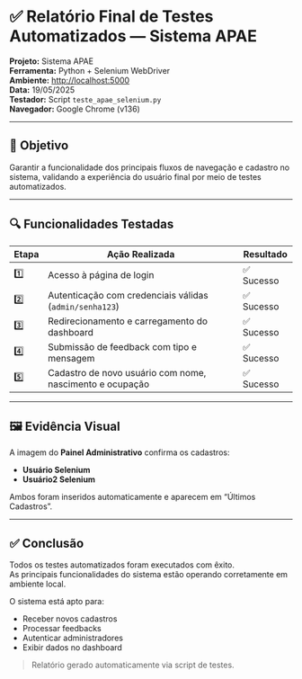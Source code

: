 
# ✅ Relatório Final de Testes Automatizados — Sistema APAE

**Projeto:** Sistema APAE  
**Ferramenta:** Python + Selenium WebDriver  
**Ambiente:** [http://localhost:5000](http://localhost:5000)  
**Data:** 19/05/2025  
**Testador:** Script `teste_apae_selenium.py`  
**Navegador:** Google Chrome (v136)

---

## 🎯 Objetivo

Garantir a funcionalidade dos principais fluxos de navegação e cadastro no sistema, validando a experiência do usuário final por meio de testes automatizados.

---

## 🔍 Funcionalidades Testadas

| Etapa | Ação Realizada | Resultado |
|-------|----------------|-----------|
| 1️⃣ | Acesso à página de login | ✅ Sucesso |
| 2️⃣ | Autenticação com credenciais válidas (`admin/senha123`) | ✅ Sucesso |
| 3️⃣ | Redirecionamento e carregamento do dashboard | ✅ Sucesso |
| 4️⃣ | Submissão de feedback com tipo e mensagem | ✅ Sucesso |
| 5️⃣ | Cadastro de novo usuário com nome, nascimento e ocupação | ✅ Sucesso |

---

## 🖼️ Evidência Visual

A imagem do **Painel Administrativo** confirma os cadastros:
- **Usuário Selenium**
- **Usuário2 Selenium**

Ambos foram inseridos automaticamente e aparecem em “Últimos Cadastros”.

---

## ✅ Conclusão

Todos os testes automatizados foram executados com êxito.  
As principais funcionalidades do sistema estão operando corretamente em ambiente local.

O sistema está apto para:
- Receber novos cadastros
- Processar feedbacks
- Autenticar administradores
- Exibir dados no dashboard

> Relatório gerado automaticamente via script de testes.
